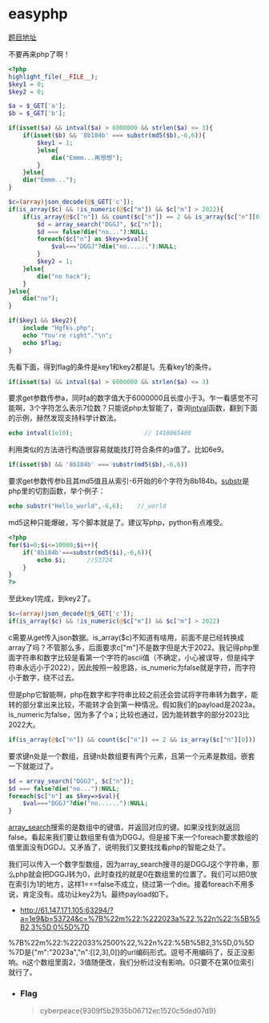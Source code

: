 # easyphp

[题目地址](https://adworld.xctf.org.cn/challenges/details?hash=5e5ff94c-3a5a-11ed-abf3-fa163e4fa609)

不要再来php了啊！

```php
<?php
highlight_file(__FILE__);
$key1 = 0;
$key2 = 0;

$a = $_GET['a'];
$b = $_GET['b'];

if(isset($a) && intval($a) > 6000000 && strlen($a) <= 3){
    if(isset($b) && '8b184b' === substr(md5($b),-6,6)){
        $key1 = 1;
        }else{
            die("Emmm...再想想");
        }
    }else{
    die("Emmm...");
}

$c=(array)json_decode(@$_GET['c']);
if(is_array($c) && !is_numeric(@$c["m"]) && $c["m"] > 2022){
    if(is_array(@$c["n"]) && count($c["n"]) == 2 && is_array($c["n"][0])){
        $d = array_search("DGGJ", $c["n"]);
        $d === false?die("no..."):NULL;
        foreach($c["n"] as $key=>$val){
            $val==="DGGJ"?die("no......"):NULL;
        }
        $key2 = 1;
    }else{
        die("no hack");
    }
}else{
    die("no");
}

if($key1 && $key2){
    include "Hgfks.php";
    echo "You're right"."\n";
    echo $flag;
}
```

先看下面，得到flag的条件是key1和key2都是1。先看key1的条件。

```php
if(isset($a) && intval($a) > 6000000 && strlen($a) <= 3)
```

要求get参数传参a，同时a的数字值大于6000000且长度小于3。乍一看感觉不可能啊，3个字符怎么表示7位数？只能说php太智能了，查询[intval](https://www.runoob.com/php/php-intval-function.html)函数，翻到下面的示例，赫然发现支持科学计数法。

```php
echo intval(1e10);                    // 1410065408
```

利用类似的方法进行构造很容易就能找打符合条件的a值了。比如6e9。

```php
if(isset($b) && '8b184b' === substr(md5($b),-6,6))
```

要求get参数传参b且其md5值且从索引-6开始的6个字符为8b184b。[substr](https://www.runoob.com/php/func-string-substr.html)是php里的切割函数，举个例子：

```php
echo substr("Hello_world",-6,6);    //_world
```

md5这种只能爆破，写个脚本就是了。建议写php，python有点难受。

```php
<?php
for($i=0;$i<=10000;$i++){
	if('8b184b'===substr(md5($i),-6,6)){
		echo $i;      //53724
	}
}
?>
```

至此key1完成，到key2了。

```php
$c=(array)json_decode(@$_GET['c']);
if(is_array($c) && !is_numeric(@$c["m"]) && $c["m"] > 2022)
```

c需要从get传入json数据。is_array($c)不知道有啥用，前面不是已经转换成array了吗？不管那么多，后面要求c["m"]不是数字但是大于2022。我记得php里面字符串和数字比较是看第一个字符的ascii值（不确定，小心被误导，但是纯字符串永远小于2022），因此按照一般思路，is_numeric为false就是字符，而字符小于数字，绕不过去。

但是php它智能啊，php在数字和字符串比较之前还会尝试将字符串转为数字，能转的部分拿出来比较，不能转才会到第一种情况。假如我们的payload是2023a，is_numeric为false，因为多了个a；比较也通过，因为能转数字的部分2023比2022大。

```php
if(is_array(@$c["n"]) && count($c["n"]) == 2 && is_array($c["n"][0]))
```

要求键n处是一个数组，且键n处数组要有两个元素，且第一个元素是数组。嵌套一下就能过了。

```php
$d = array_search("DGGJ", $c["n"]);
$d === false?die("no..."):NULL;
foreach($c["n"] as $key=>$val){
    $val==="DGGJ"?die("no......"):NULL;
}
```

[array_search](https://www.runoob.com/php/func-array-search.html)搜索的是数组中的键值，并返回对应的键。如果没找到就返回false。看起来我们要让数组里有值为DGGJ。但是接下来一个foreach要求数组的值里面没有DGDJ。又矛盾了，说明我们又要找找看php的智能之处了。

我们可以传入一个数字型数组，因为array_search搜寻的是DGGJ这个字符串，那么php就会把DGGJ转为0，此时查找的就是0在数组里的位置了。我们可以把0放在索引为1的地方，这样1===false不成立，绕过第一个die。接着foreach不用多说，肯定没有。成功让key2为1。最终payload如下。

- http://61.147.171.105:63294/?a=1e9&b=53724&c=%7B%22m%22:%222023a%22,%22n%22:%5B%5B2,3%5D,0%5D%7D

%7B%22m%22:%222033%2500%22,%22n%22:%5B%5B2,3%5D,0%5D%7D是{"m":"2023a","n":[[2,3],0]}的url编码形式。逗号不用编码了，反正没影响。n这个数组里面2，3值随便改，我们分析过没有影响。0只要不在第0位索引就行了。

- ### Flag
  > cyberpeace{9309f5b2935b06712ec1520c5ded07d9}